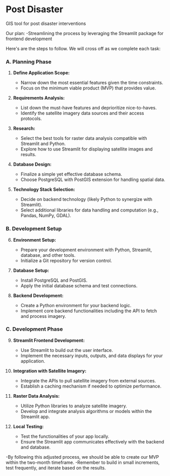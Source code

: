 # Post Disaster
GIS tool for post disaster interventions

Our plan:
-Streamlining the process by leveraging the Streamlit package for frontend development

Here's are the steps to follow. We will cross off as we complete each task:

### A. Planning Phase

1. **Define Application Scope:**
   - Narrow down the most essential features given the time constraints.
   - Focus on the minimum viable product (MVP) that provides value.

2. **Requirements Analysis:**
   - List down the must-have features and deprioritize nice-to-haves.
   - Identify the satellite imagery data sources and their access protocols.

3. **Research:**
   - Select the best tools for raster data analysis compatible with Streamlit and Python.
   - Explore how to use Streamlit for displaying satellite images and results.

4. **Database Design:**
   - Finalize a simple yet effective database schema.
   - Choose PostgreSQL with PostGIS extension for handling spatial data.

5. **Technology Stack Selection:**
   - Decide on backend technology (likely Python to synergize with Streamlit).
   - Select additional libraries for data handling and computation (e.g., Pandas, NumPy, GDAL).

### B. Development Setup

6. **Environment Setup:**
   - Prepare your development environment with Python, Streamlit, database, and other tools.
   - Initialize a Git repository for version control.

7. **Database Setup:**
   - Install PostgreSQL and PostGIS.
   - Apply the initial database schema and test connections.

8. **Backend Development:**
   - Create a Python environment for your backend logic.
   - Implement core backend functionalities including the API to fetch and process imagery.

### C. Development Phase

9. **Streamlit Frontend Development:**
   - Use Streamlit to build out the user interface.
   - Implement the necessary inputs, outputs, and data displays for your application.

10. **Integration with Satellite Imagery:**
    - Integrate the APIs to pull satellite imagery from external sources.
    - Establish a caching mechanism if needed to optimize performance.

11. **Raster Data Analysis:**
    - Utilize Python libraries to analyze satellite imagery.
    - Develop and integrate analysis algorithms or models within the Streamlit app.

12. **Local Testing:**
    - Test the functionalities of your app locally.
    - Ensure the Streamlit app communicates effectively with the backend and database.


-By following this adjusted process, we should be able to create our MVP within the two-month timeframe. 
-Remember to build in small increments, test frequently, and iterate based on the results. 
